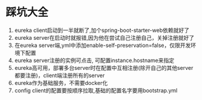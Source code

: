 # 踩坑大全
1. eureka client启动到一半就断了,加个spring-boot-starter-web依赖就好了
2. eureka server在启动时就报错,因为他在尝试自己注册自己，关掉注册就好了
3. 在eureka server端,yml中添加enable-self-preservation=false，仅限开发环境下配置
4. eureka server注册的实例可点击, 可配置instance.hostname来指定
5. eureka高可用，部署多台server时在配置中互相注册(除开自己的其他server都要注册)，client端注册所有的server
6. eureka作为基础服务，不需要docker化
7. config client的配置要按顺序拉取,基础的配置名字要用bootstrap.yml